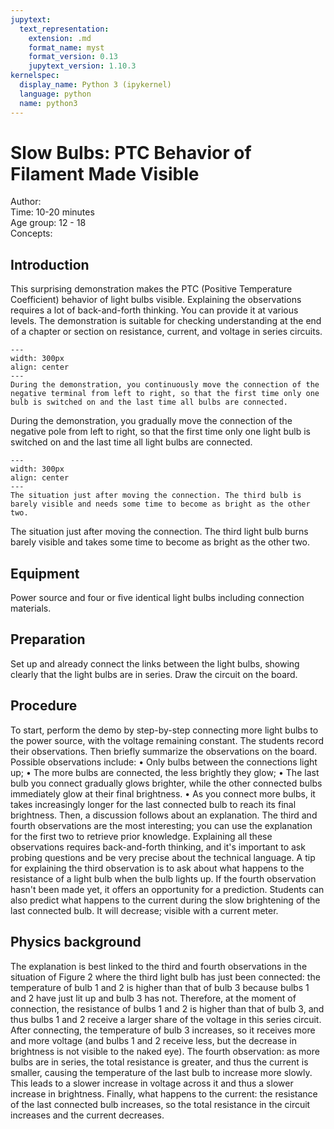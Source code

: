 ```yaml
---
jupytext:
  text_representation:
    extension: .md
    format_name: myst
    format_version: 0.13
    jupytext_version: 1.10.3
kernelspec:
  display_name: Python 3 (ipykernel)
  language: python
  name: python3
---
```


# Slow Bulbs: PTC Behavior of Filament Made Visible


Author:     \
Time:	 10-20 minutes 	\
Age group:	12 - 18\
Concepts:	

## Introduction

This surprising demonstration makes the PTC (Positive Temperature Coefficient) behavior of light bulbs visible. Explaining the observations requires a lot of back-and-forth thinking. You can provide it at various levels. The demonstration is suitable for checking understanding at the end of a chapter or section on resistance, current, and voltage in series circuits.

```{figure} demo85_figure1.JPG
---
width: 300px
align: center
---
During the demonstration, you continuously move the connection of the negative terminal from left to right, so that the first time only one bulb is switched on and the last time all bulbs are connected.
```


During the demonstration, you gradually move the connection of the negative pole from left to right, so that the first time only one light bulb is switched on and the last time all light bulbs are connected.

```{figure} demo85_figure2.JPG
---
width: 300px
align: center
---
The situation just after moving the connection. The third bulb is barely visible and needs some time to become as bright as the other two.
```

The situation just after moving the connection. The third light bulb burns barely visible and takes some time to become as bright as the other two.


## Equipment

Power source and four or five identical light bulbs including connection materials.

## Preparation
Set up and already connect the links between the light bulbs, showing clearly that the light bulbs are in series. Draw the circuit on the board.

## Procedure
To start, perform the demo by step-by-step connecting more light bulbs to the power source, with the voltage remaining constant. The students record their observations. Then briefly summarize the observations on the board. Possible observations include:
• Only bulbs between the connections light up;
• The more bulbs are connected, the less brightly they glow;
• The last bulb you connect gradually glows brighter, while the other connected bulbs immediately glow at their final brightness.
• As you connect more bulbs, it takes increasingly longer for the last connected bulb to reach its final brightness.
Then, a discussion follows about an explanation. The third and fourth observations are the most interesting; you can use the explanation for the first two to retrieve prior knowledge. Explaining all these observations requires back-and-forth thinking, and it's important to ask probing questions and be very precise about the technical language. A tip for explaining the third observation is to ask about what happens to the resistance of a light bulb when the bulb lights up. If the fourth observation hasn't been made yet, it offers an opportunity for a prediction. Students can also predict what happens to the current during the slow brightening of the last connected bulb. It will decrease; visible with a current meter.


## Physics background
The explanation is best linked to the third and fourth observations in the situation of Figure 2 where the third light bulb has just been connected: the temperature of bulb 1 and 2 is higher than that of bulb 3 because bulbs 1 and 2 have just lit up and bulb 3 has not. Therefore, at the moment of connection, the resistance of bulbs 1 and 2 is higher than that of bulb 3, and thus bulbs 1 and 2 receive a larger share of the voltage in this series circuit. After connecting, the temperature of bulb 3 increases, so it receives more and more voltage (and bulbs 1 and 2 receive less, but the decrease in brightness is not visible to the naked eye). The fourth observation: as more bulbs are in series, the total resistance is greater, and thus the current is smaller, causing the temperature of the last bulb to increase more slowly. This leads to a slower increase in voltage across it and thus a slower increase in brightness. Finally, what happens to the current: the resistance of the last connected bulb increases, so the total resistance in the circuit increases and the current decreases.


